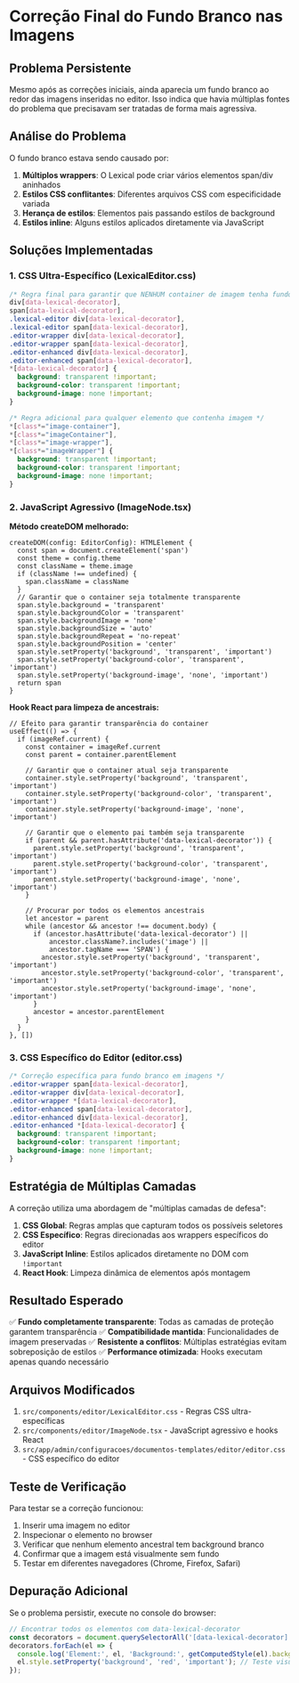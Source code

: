 # Correção Final do Fundo Branco nas Imagens

## Problema Persistente

Mesmo após as correções iniciais, ainda aparecia um fundo branco ao redor das imagens inseridas no editor. Isso indica que havia múltiplas fontes do problema que precisavam ser tratadas de forma mais agressiva.

## Análise do Problema

O fundo branco estava sendo causado por:

1. **Múltiplos wrappers**: O Lexical pode criar vários elementos span/div aninhados
2. **Estilos CSS conflitantes**: Diferentes arquivos CSS com especificidade variada
3. **Herança de estilos**: Elementos pais passando estilos de background
4. **Estilos inline**: Alguns estilos aplicados diretamente via JavaScript

## Soluções Implementadas

### 1. CSS Ultra-Específico (LexicalEditor.css)

```css
/* Regra final para garantir que NENHUM container de imagem tenha fundo */
div[data-lexical-decorator],
span[data-lexical-decorator],
.lexical-editor div[data-lexical-decorator],
.lexical-editor span[data-lexical-decorator],
.editor-wrapper div[data-lexical-decorator],
.editor-wrapper span[data-lexical-decorator],
.editor-enhanced div[data-lexical-decorator],
.editor-enhanced span[data-lexical-decorator],
*[data-lexical-decorator] {
  background: transparent !important;
  background-color: transparent !important;
  background-image: none !important;
}

/* Regra adicional para qualquer elemento que contenha imagem */
*[class*="image-container"],
*[class*="imageContainer"],
*[class*="image-wrapper"],
*[class*="imageWrapper"] {
  background: transparent !important;
  background-color: transparent !important;
  background-image: none !important;
}
```

### 2. JavaScript Agressivo (ImageNode.tsx)

**Método createDOM melhorado:**
```tsx
createDOM(config: EditorConfig): HTMLElement {
  const span = document.createElement('span')
  const theme = config.theme
  const className = theme.image
  if (className !== undefined) {
    span.className = className
  }
  // Garantir que o container seja totalmente transparente
  span.style.background = 'transparent'
  span.style.backgroundColor = 'transparent'
  span.style.backgroundImage = 'none'
  span.style.backgroundSize = 'auto'
  span.style.backgroundRepeat = 'no-repeat'
  span.style.backgroundPosition = 'center'
  span.style.setProperty('background', 'transparent', 'important')
  span.style.setProperty('background-color', 'transparent', 'important')
  span.style.setProperty('background-image', 'none', 'important')
  return span
}
```

**Hook React para limpeza de ancestrais:**
```tsx
// Efeito para garantir transparência do container
useEffect(() => {
  if (imageRef.current) {
    const container = imageRef.current
    const parent = container.parentElement
    
    // Garantir que o container atual seja transparente
    container.style.setProperty('background', 'transparent', 'important')
    container.style.setProperty('background-color', 'transparent', 'important')
    container.style.setProperty('background-image', 'none', 'important')
    
    // Garantir que o elemento pai também seja transparente
    if (parent && parent.hasAttribute('data-lexical-decorator')) {
      parent.style.setProperty('background', 'transparent', 'important')
      parent.style.setProperty('background-color', 'transparent', 'important')
      parent.style.setProperty('background-image', 'none', 'important')
    }
    
    // Procurar por todos os elementos ancestrais
    let ancestor = parent
    while (ancestor && ancestor !== document.body) {
      if (ancestor.hasAttribute('data-lexical-decorator') || 
          ancestor.className?.includes('image') ||
          ancestor.tagName === 'SPAN') {
        ancestor.style.setProperty('background', 'transparent', 'important')
        ancestor.style.setProperty('background-color', 'transparent', 'important')
        ancestor.style.setProperty('background-image', 'none', 'important')
      }
      ancestor = ancestor.parentElement
    }
  }
}, [])
```

### 3. CSS Específico do Editor (editor.css)

```css
/* Correção específica para fundo branco em imagens */
.editor-wrapper span[data-lexical-decorator],
.editor-wrapper div[data-lexical-decorator],
.editor-wrapper *[data-lexical-decorator],
.editor-enhanced span[data-lexical-decorator],
.editor-enhanced div[data-lexical-decorator],
.editor-enhanced *[data-lexical-decorator] {
  background: transparent !important;
  background-color: transparent !important;
  background-image: none !important;
}
```

## Estratégia de Múltiplas Camadas

A correção utiliza uma abordagem de "múltiplas camadas de defesa":

1. **CSS Global**: Regras amplas que capturam todos os possíveis seletores
2. **CSS Específico**: Regras direcionadas aos wrappers específicos do editor
3. **JavaScript Inline**: Estilos aplicados diretamente no DOM com `!important`
4. **React Hook**: Limpeza dinâmica de elementos após montagem

## Resultado Esperado

✅ **Fundo completamente transparente**: Todas as camadas de proteção garantem transparência
✅ **Compatibilidade mantida**: Funcionalidades de imagem preservadas
✅ **Resistente a conflitos**: Múltiplas estratégias evitam sobreposição de estilos
✅ **Performance otimizada**: Hooks executam apenas quando necessário

## Arquivos Modificados

1. `src/components/editor/LexicalEditor.css` - Regras CSS ultra-específicas
2. `src/components/editor/ImageNode.tsx` - JavaScript agressivo e hooks React
3. `src/app/admin/configuracoes/documentos-templates/editor/editor.css` - CSS específico do editor

## Teste de Verificação

Para testar se a correção funcionou:

1. Inserir uma imagem no editor
2. Inspecionar o elemento no browser
3. Verificar que nenhum elemento ancestral tem background branco
4. Confirmar que a imagem está visualmente sem fundo
5. Testar em diferentes navegadores (Chrome, Firefox, Safari)

## Depuração Adicional

Se o problema persistir, execute no console do browser:

```javascript
// Encontrar todos os elementos com data-lexical-decorator
const decorators = document.querySelectorAll('[data-lexical-decorator]');
decorators.forEach(el => {
  console.log('Element:', el, 'Background:', getComputedStyle(el).backgroundColor);
  el.style.setProperty('background', 'red', 'important'); // Teste visual
});
``` 